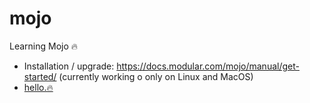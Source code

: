 # mojo

Learning Mojo 🔥

- Installation / upgrade: https://docs.modular.com/mojo/manual/get-started/ (currently working o only on Linux and MacOS)
- [hello.🔥](hello.🔥)
